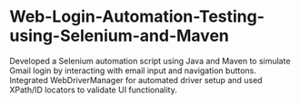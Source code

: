 # Web-Login-Automation-Testing-using-Selenium-and-Maven
Developed a Selenium automation script using Java and Maven to simulate Gmail login by interacting with email input and navigation buttons. Integrated WebDriverManager for automated driver setup and used XPath/ID locators to validate UI functionality.
